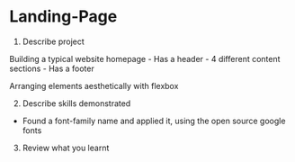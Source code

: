 # Landing-Page

1. Describe project

Building a typical website homepage
    - Has a header
    - 4 different content sections
    - Has a footer

Arranging elements aesthetically with flexbox

2. Describe skills demonstrated

- Found a font-family name and applied it, using the open source google fonts





3. Review what you learnt